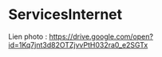# ServicesInternet

Lien photo : https://drive.google.com/open?id=1Kq7jnt3d82OTZjvvPtH032ra0_e2SGTx
